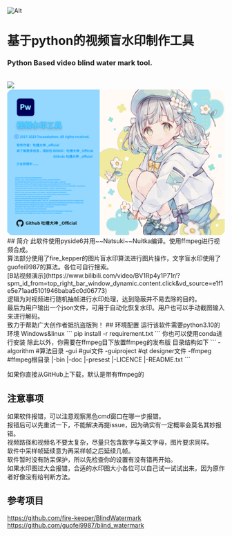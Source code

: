![Alt](https://repobeats.axiom.co/api/embed/30e3f4c85c3c74c1e22a1c0872a1165809c7ace8.svg "Repobeats analytics image")


# **基于python的视频盲水印制作工具**
 ### Python Based video blind water mark tool.
 <br>
<img src="https://moe-counter.glitch.me/get/@:tucaodashen?theme=rule34" /><br>
<img src="https://github.com/tucaodashen/invisible_video_watermark/blob/main/readme/splash.png?raw=true" /><br>
## 简介
此软件使用pyside6并用~~Natsuki~~Nuitka编译。使用ffmpeg进行视频合成。
<br>
算法部分使用了fire_kepper的图片盲水印算法进行图片操作，文字盲水印使用了guofei9987的算法。各位可自行搜索。
<br>
[B站视频演示](https://www.bilibili.com/video/BV1Rp4y1P71r/?spm_id_from=top_right_bar_window_dynamic.content.click&vd_source=e1f1e5e71aad5101946baba5c0d06773)
<br>
逻辑为对视频进行随机抽帧进行水印处理，达到隐蔽并不易去除的目的。
<br>
最后为用户输出一个json文件，可用于自动化恢复水印。用户也可以手动截图输入来进行解码。
<br>
致力于帮助广大创作者抵抗盗版狗！
## 环境配置
运行该软件需要python3.10的环境
Windows&linux
```
pip install -r requirement.txt
```
你也可以使用conda进行安装
除此以外，你需要在ffmpeg目下放置ffmpeg的发布版
目录结构如下
```
-algorithm #算法目录
-gui #gui文件
-guiproject #qt designer文件
-ffmpeg #ffmpeg根目录
|-bin
|-doc
|-presest
|-LICENCE
|-README.txt
```

如果你直接从GitHub上下载，默认是带有ffmpeg的
## 注意事项
如果软件报错，可以注意观察黑色cmd窗口在哪一步报错。
<br>
报错后可以先重试一下，不能解决再提issue，因为确实有一定概率会莫名其妙报错。
<br>
视频路径和视频名不要太复杂，尽量只包含数字与英文字母，图片要求同样。
<br>
软件中采样帧延续意为再采样帧之后延续几帧。
<br>
软件暂时没有防呆保护，所以先检查你的设置有没有错再开始。
<br>
如果水印图过大会报错，合适的水印图大小各位可以自己试一试试出来，因为原作者好像没有给判断方法。


## 参考项目
https://github.com/fire-keeper/BlindWatermark
<br>
https://github.com/guofei9987/blind_watermark

